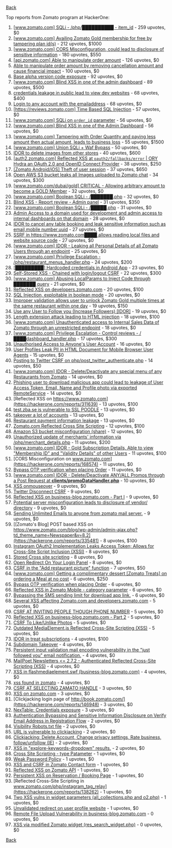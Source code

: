 [Back](../README.md)

Top reports from Zomato program at HackerOne:

1. [[www.zomato.com] SQLi - /php/██████████ - item_id](https://hackerone.com/reports/403616) - 259 upvotes, $0
2. [[www.zomato.com] Availing Zomato Gold membership for free by tampering plan id(s)](https://hackerone.com/reports/511044) - 212 upvotes, $1000
3. [[www.zomato.com] CORS Misconfiguration, could lead to disclosure of sensitive information](https://hackerone.com/reports/426165) - 180 upvotes, $550
4. [[api.zomato.com] Able to manipulate order amount](https://hackerone.com/reports/512968) - 126 upvotes, $0
5. [Able to manipulate order amount by removing cancellation amount and cause financial impact](https://hackerone.com/reports/614523) - 100 upvotes, $0
6. [Base alpha version code exposure](https://hackerone.com/reports/167859) - 92 upvotes, $0
7. [[www.zomato.com] Blind XSS in one of the admin dashboard](https://hackerone.com/reports/461272) - 89 upvotes, $500
8. [credentials leakage in public lead to view dev websites](https://hackerone.com/reports/511440) - 68 upvotes, $400
9. [Login to any account with the emailaddress](https://hackerone.com/reports/245408) - 68 upvotes, $0
10. [[https://reviews.zomato.com] Time Based SQL Injection](https://hackerone.com/reports/300176) - 57 upvotes, $0
11. [[www.zomato.com] SQLi on `order_id` parameter](https://hackerone.com/reports/358669) - 56 upvotes, $0
12. [[www.zomato.com] Blind XSS in one of the Admin Dashboard](https://hackerone.com/reports/419731) - 56 upvotes, $0
13. [[www.zomato.com] Tampering with Order Quantity and paying less amount then actual amount, leads to business loss](https://hackerone.com/reports/403783) - 55 upvotes, $1500
14. [[www.zomato.com] Union SQLi + Waf Bypass](https://hackerone.com/reports/258582) - 50 upvotes, $0
15. [IDOR to delete images from other stores](https://hackerone.com/reports/404797) - 40 upvotes, $600
16. [[auth2.zomato.com] Reflected XSS at `oauth2/fallbacks/error` | ORY Hydra an OAuth 2.0 and OpenID Connect Provider](https://hackerone.com/reports/456333) - 38 upvotes, $250
17. [[Zomato Android/iOS] Theft of user session](https://hackerone.com/reports/328486) - 37 upvotes, $650
18. [Open AWS S3 bucket leaks all Images uploaded to Zomato chat](https://hackerone.com/reports/507097) - 34 upvotes, $300
19. [[www.zomato.com/dubai/gold] CRITICAL - Allowing arbitrary amount to become a GOLD Member](https://hackerone.com/reports/254211) - 32 upvotes, $0
20. [[www.zomato.com] Boolean SQLi - /███████.php](https://hackerone.com/reports/301257) - 32 upvotes, $0
21. [Blind XSS - Report review - Admin panel](https://hackerone.com/reports/314126) - 31 upvotes, $350
22. [[www.zomato.com] Boolean SQLi - /█████.php](https://hackerone.com/reports/297534) - 31 upvotes, $0
23. [Admin Access to a domain used for development and admin access to internal dashboards on that domain](https://hackerone.com/reports/271407) - 28 upvotes, $0
24. [IDOR to cancel any table booking and leak sensitive information such as email,mobile number,uuid](https://hackerone.com/reports/265258) - 27 upvotes, $0
25. [SSRF in https://www.zomato.com████ allows reading local files and website source code](https://hackerone.com/reports/271224) - 27 upvotes, $0
26. [[www.zomato.com] IDOR - Leaking all Personal Details of all Zomato Users through an endpoint](https://hackerone.com/reports/269937) - 25 upvotes, $0
27. [[www.zomato.com] Privilege Escalation - /php/restaurant_menus_handler.php](https://hackerone.com/reports/300454) - 24 upvotes, $200
28. [[█████████] Hardcoded credentials in Android App](https://hackerone.com/reports/246995) - 23 upvotes, $0
29. [Self-Stored XSS - Chained with login/logout CSRF](https://hackerone.com/reports/632017) - 22 upvotes, $300
30. [[www.zomato.com] Abusing LocalParams to Inject Code through ███████ query](https://hackerone.com/reports/341600) - 21 upvotes, $0
31. [Reflected XSS on developers.zomato.com](https://hackerone.com/reports/418823) - 20 upvotes, $100
32. [SQL Injection, exploitable in boolean mode](https://hackerone.com/reports/246412) - 20 upvotes, $0
33. [Improper validation allows user to unlock Zomato Gold multiple times at the same restaurant within one day](https://hackerone.com/reports/486629) - 19 upvotes, $150
34. [Use any User to Follow you (Increase Followers) [IDOR]](https://hackerone.com/reports/245969) - 19 upvotes, $0
35. [Length extension attack leading to HTML injection](https://hackerone.com/reports/251572) - 18 upvotes, $100
36. [[www.zomato.com] Unauthenticated access to Internal Sales Data of Zomato through an unrestricted endpoint](https://hackerone.com/reports/263535) - 18 upvotes, $0
37. [[www.zomato.com] Privilege Escalation - Control reviews - /████dashboard_handler.php](https://hackerone.com/reports/300099) - 17 upvotes, $300
38. [Unauthorised Access to Anyone's User Account](https://hackerone.com/reports/202921) - 16 upvotes, $0
39. [User Profiles Leak PII in HTML Document for Mobile Browser User Agents](https://hackerone.com/reports/288596) - 15 upvotes, $0
40. [Posting to Twitter CSRF on php/post_twitter_authenticate.php](https://hackerone.com/reports/249234) - 14 upvotes, $50
41. [[www.zomato.com] IDOR - Delete/Deactivate any special menu of any Restaurants from Zomato](https://hackerone.com/reports/264919) - 14 upvotes, $0
42. [Phishing user to download malicious app could lead to leakage of User Access Token, Email, Name and Profile photo via exported RemoteService](https://hackerone.com/reports/384257) - 14 upvotes, $0
43. [Reflected XSS on https://www.zomato.com](https://hackerone.com/reports/311639) - 13 upvotes, $100
44. [test.zba.se is vulnerable to SSL POODLE](https://hackerone.com/reports/201520) - 13 upvotes, $0
45. [takeover a lot of accounts](https://hackerone.com/reports/180388) - 13 upvotes, $0
46. [Restaurant payment information leakage](https://hackerone.com/reports/252043) - 13 upvotes, $0
47. [Zomato.com Reflected Cross Site Scripting](https://hackerone.com/reports/303522) - 12 upvotes, $100
48. [Amazon S3 bucket misconfiguration (share)](https://hackerone.com/reports/229690) - 12 upvotes, $0
49. [Unauthorized update of merchants' information via /php/merchant_details.php](https://hackerone.com/reports/255651) - 11 upvotes, $200
50. [[www.zomato.com] IDOR - Gold Subscription Details, Able to view "Membership ID" and "Validity Details" of other Users](https://hackerone.com/reports/344145) - 11 upvotes, $100
51. [CORS Misconfiguration on www.zomato.com](https://hackerone.com/reports/168574) - 11 upvotes, $0
52. [Bypass OTP verification when placing Order](https://hackerone.com/reports/247158) - 11 upvotes, $0
53. [[www.zomato.com] IDOR - Delete/Deactivate ANY/ALL Promos through a Post Request at **clients/promoDataHandler.php**](https://hackerone.com/reports/264754) - 10 upvotes, $0
54. [XSS onmouseover](https://hackerone.com/reports/139981) - 9 upvotes, $0
55. [Twitter Disconnect CSRF](https://hackerone.com/reports/114127) - 9 upvotes, $0
56. [Reflected XSS on business-blog.zomato.com - Part I](https://hackerone.com/reports/137905) - 9 upvotes, $0
57. [Potential server misconfiguration leads to disclosure of vendor/ directory](https://hackerone.com/reports/271391) - 9 upvotes, $0
58. [Sending Unlimited Emails to anyone from zomato mail server.](https://hackerone.com/reports/518928) - 9 upvotes, $0
59. [[Zomato's Blog] POST based XSS on https://www.zomato.com/blog/wp-admin/admin-ajax.php?td_theme_name=Newspaper&v=8.2](https://hackerone.com/reports/335481) - 8 upvotes, $100
60. [Instagram OAuth2 Implementation Leaks Access Token; Allows for Cross-Site Script Inclusion (XSSI)](https://hackerone.com/reports/138270) - 8 upvotes, $0
61. [Stored Cross site scripting](https://hackerone.com/reports/145246) - 8 upvotes, $0
62. [Open Redirect On Your Login Panel](https://hackerone.com/reports/473064) - 8 upvotes, $0
63. [CSRF in the "Add restaurant picture" function](https://hackerone.com/reports/169699) - 7 upvotes, $50
64. [[www.zomato.com] Getting a complimentary dessert [Zomato Treats] on ordering a Meal at no cost](https://hackerone.com/reports/321938) - 6 upvotes, $250
65. [Bypass OTP verification when placing Order](https://hackerone.com/reports/142221) - 6 upvotes, $0
66. [Reflected XSS in Zomato Mobile - category parameter](https://hackerone.com/reports/230119) - 6 upvotes, $0
67. [Bypassing the SMS sending limit for download app link.](https://hackerone.com/reports/517711) - 6 upvotes, $0
68. [Several XSS affecting Zomato.com and developers.zomato.com](https://hackerone.com/reports/114631) - 5 upvotes, $0
69. [CSRF AT INVITING PEOPLE THOUGH PHONE NUMBER](https://hackerone.com/reports/113865) - 5 upvotes, $0
70. [Reflected XSS on business-blog.zomato.com - Part 2](https://hackerone.com/reports/137906) - 5 upvotes, $0
71. [CSRF To Like/Unlike Photos](https://hackerone.com/reports/230837) - 5 upvotes, $0
72. [Outdated MediaElement.js Reflected Cross-Site Scripting (XSS)](https://hackerone.com/reports/155228) - 5 upvotes, $0
73. [IDOR in treat subscriptions](https://hackerone.com/reports/313050) - 4 upvotes, $100
74. [Subdomain Takeover](https://hackerone.com/reports/113869) - 4 upvotes, $0
75. [Persistent input validation mail encoding vulnerability in the "just followed you" email notification.](https://hackerone.com/reports/114879) - 4 upvotes, $0
76. [MailPoet Newsletters <= 2.7.2 - Authenticated Reflected Cross-Site Scripting (XSS)](https://hackerone.com/reports/200355) - 4 upvotes, $0
77. [XSS in flashmediaelement.swf (business-blog.zomato.com)](https://hackerone.com/reports/200351) - 4 upvotes, $0
78. [xss found in zomato](https://hackerone.com/reports/240989) - 4 upvotes, $0
79. [CSRF AT SELECTING ZAMATO HANDLE](https://hackerone.com/reports/113857) - 3 upvotes, $0
80. [XSS on zomato.com](https://hackerone.com/reports/143294) - 3 upvotes, $0
81. [Clickjacking login page of http://book.zomato.com/](https://hackerone.com/reports/146948) - 3 upvotes, $0
82. [NexTable: Credentials exposure](https://hackerone.com/reports/120941) - 3 upvotes, $0
83. [Authentication Bypassing and Sensitive Information Disclosure on Verify Email Address in Registration Flow](https://hackerone.com/reports/124151) - 2 upvotes, $0
84. [Visibility Robots.txt file](https://hackerone.com/reports/156182) - 2 upvotes, $0
85. [URL is vulnerable to clickjacking](https://hackerone.com/reports/337219) - 2 upvotes, $0
86. [Clickjacking: Delete Account, Change privacy settings, Rate business, follow/unfollow (IE)](https://hackerone.com/reports/338569) - 2 upvotes, $0
87. [XSS in "explore-keywords-dropdown" results.](https://hackerone.com/reports/347567) - 2 upvotes, $0
88. [Cross Site Scripting - type Patameter](https://hackerone.com/reports/114151) - 1 upvotes, $0
89. [Weak Password Policy](https://hackerone.com/reports/115036) - 1 upvotes, $0
90. [XSS and CSRF in Zomato Contact form](https://hackerone.com/reports/115248) - 1 upvotes, $0
91. [Reflected XSS on Zomato API](https://hackerone.com/reports/125762) - 1 upvotes, $0
92. [Persistent XSS on Reservation / Booking Page](https://hackerone.com/reports/123005) - 1 upvotes, $0
93. [Reflected Cross-Site Scripting in www.zomato.com/php/instagram_tag_relay](https://hackerone.com/reports/138262) - 1 upvotes, $0
94. [Two XSS vulns in widget parameters (all_collections.php and o2.php)](https://hackerone.com/reports/115560) - 1 upvotes, $0
95. [Unvalidated redirect on user profile website](https://hackerone.com/reports/143265) - 1 upvotes, $0
96. [Remote File Upload Vulnerability in business-blog.zomato.com](https://hackerone.com/reports/114389) - 0 upvotes, $0
97. [XSS via modified Zomato widget (res_search_widget.php)](https://hackerone.com/reports/115402) - 0 upvotes, $0


[Back](../README.md)